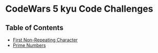 # CodeWars 5 kyu Code Challenges

## Table of Contents

- [First Non-Repeating Character](first-non-repeating-character)
- [Prime Numbers](prime-numbers)
